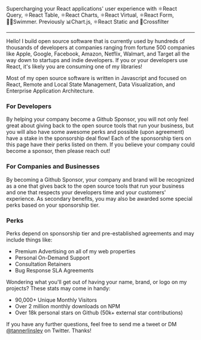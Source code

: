 Supercharging your React applications' user experience with ⚛️React Query, ⚛️React Table, ⚛️React Charts, ⚛️React Virtual, ⚛️React Form, 🏊‍♂️Swimmer. Previously 📊Chart.js, ⚛️React Static and 🔀Crossfilter

---

Hello! I build open source software that is currently used by hundreds of thousands of developers at companies ranging from fortune 500 companies like Apple, Google, Facebook, Amazon, Netflix, Walmart, and Target all the way down to startups and indie developers. If you or your developers use React, it's likely you are consuming one of my libraries!

Most of my open source software is written in Javascript and focused on React, Remote and Local State Management, Data Visualization, and Enterprise Application Architecture. 

### For Developers

By helping your company become a Github Sponsor, you will not only feel great about giving back to the open source tools that run your business, but you will also have some awesome perks and possible (upon agreement) have a stake in the sponsorship deal flow! Each of the sponsorship tiers on this page have their perks listed on them. If you believe your company could become a sponsor, then please reach out!

### For Companies and Businesses

By becoming a Github Sponsor, your company and brand will be recognized as a one that gives back to the open source tools that run your business and one that respects your developers time and your customers' experience. As secondary benefits, you may also be awarded some special perks based on your sponsorship tier.

### Perks

Perks depend on sponsorship tier and pre-established agreements and may include things like:
- Premium Advertising on all of my web properties
- Personal On-Demand Support
- Consultation Retainers
- Bug Response SLA Agreements

Wondering what you'll get out of having your name, brand, or logo on my projects? These stats may come in handy:

- 90,000+ Unique Monthly Visitors
- Over 2 million monthly downloads on NPM
- Over 18k personal stars on Github (50k+ external star contributions)

If you have any further questions, feel free to send me a tweet or DM [@tannerlinsley](https://twitter.com/tannerlinsley) on Twitter. Thanks!
